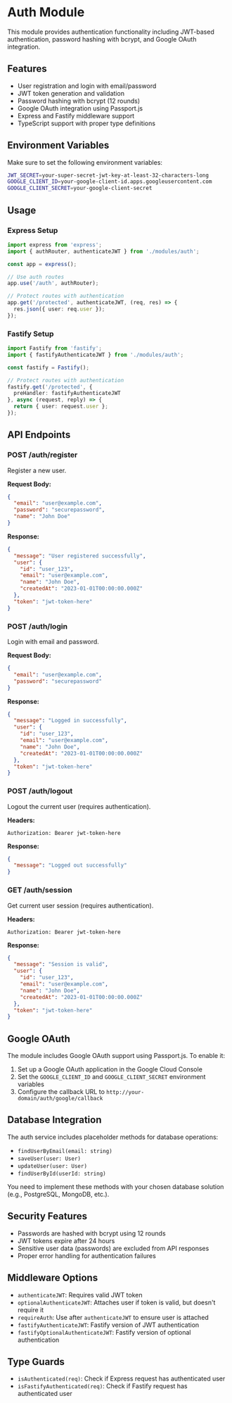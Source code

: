 # Auth Module

This module provides authentication functionality including JWT-based authentication, password hashing with bcrypt, and Google OAuth integration.

## Features

- User registration and login with email/password
- JWT token generation and validation
- Password hashing with bcrypt (12 rounds)
- Google OAuth integration using Passport.js
- Express and Fastify middleware support
- TypeScript support with proper type definitions

## Environment Variables

Make sure to set the following environment variables:

```bash
JWT_SECRET=your-super-secret-jwt-key-at-least-32-characters-long
GOOGLE_CLIENT_ID=your-google-client-id.apps.googleusercontent.com
GOOGLE_CLIENT_SECRET=your-google-client-secret
```

## Usage

### Express Setup

```typescript
import express from 'express';
import { authRouter, authenticateJWT } from './modules/auth';

const app = express();

// Use auth routes
app.use('/auth', authRouter);

// Protect routes with authentication
app.get('/protected', authenticateJWT, (req, res) => {
  res.json({ user: req.user });
});
```

### Fastify Setup

```typescript
import Fastify from 'fastify';
import { fastifyAuthenticateJWT } from './modules/auth';

const fastify = Fastify();

// Protect routes with authentication
fastify.get('/protected', {
  preHandler: fastifyAuthenticateJWT
}, async (request, reply) => {
  return { user: request.user };
});
```

## API Endpoints

### POST /auth/register
Register a new user.

**Request Body:**
```json
{
  "email": "user@example.com",
  "password": "securepassword",
  "name": "John Doe"
}
```

**Response:**
```json
{
  "message": "User registered successfully",
  "user": {
    "id": "user_123",
    "email": "user@example.com",
    "name": "John Doe",
    "createdAt": "2023-01-01T00:00:00.000Z"
  },
  "token": "jwt-token-here"
}
```

### POST /auth/login
Login with email and password.

**Request Body:**
```json
{
  "email": "user@example.com",
  "password": "securepassword"
}
```

**Response:**
```json
{
  "message": "Logged in successfully",
  "user": {
    "id": "user_123",
    "email": "user@example.com",
    "name": "John Doe",
    "createdAt": "2023-01-01T00:00:00.000Z"
  },
  "token": "jwt-token-here"
}
```

### POST /auth/logout
Logout the current user (requires authentication).

**Headers:**
```
Authorization: Bearer jwt-token-here
```

**Response:**
```json
{
  "message": "Logged out successfully"
}
```

### GET /auth/session
Get current user session (requires authentication).

**Headers:**
```
Authorization: Bearer jwt-token-here
```

**Response:**
```json
{
  "message": "Session is valid",
  "user": {
    "id": "user_123",
    "email": "user@example.com",
    "name": "John Doe",
    "createdAt": "2023-01-01T00:00:00.000Z"
  },
  "token": "jwt-token-here"
}
```

## Google OAuth

The module includes Google OAuth support using Passport.js. To enable it:

1. Set up a Google OAuth application in the Google Cloud Console
2. Set the `GOOGLE_CLIENT_ID` and `GOOGLE_CLIENT_SECRET` environment variables
3. Configure the callback URL to `http://your-domain/auth/google/callback`

## Database Integration

The auth service includes placeholder methods for database operations:

- `findUserByEmail(email: string)`
- `saveUser(user: User)`
- `updateUser(user: User)`
- `findUserById(userId: string)`

You need to implement these methods with your chosen database solution (e.g., PostgreSQL, MongoDB, etc.).

## Security Features

- Passwords are hashed with bcrypt using 12 rounds
- JWT tokens expire after 24 hours
- Sensitive user data (passwords) are excluded from API responses
- Proper error handling for authentication failures

## Middleware Options

- `authenticateJWT`: Requires valid JWT token
- `optionalAuthenticateJWT`: Attaches user if token is valid, but doesn't require it
- `requireAuth`: Use after `authenticateJWT` to ensure user is attached
- `fastifyAuthenticateJWT`: Fastify version of JWT authentication
- `fastifyOptionalAuthenticateJWT`: Fastify version of optional authentication

## Type Guards

- `isAuthenticated(req)`: Check if Express request has authenticated user
- `isFastifyAuthenticated(req)`: Check if Fastify request has authenticated user

